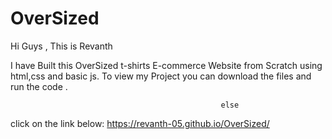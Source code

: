 # OverSized

Hi Guys , This is Revanth

I have Built this OverSized t-shirts E-commerce Website from Scratch using html,css and basic js.
To view my Project you can download the files and run the code .
                                                   
                                                   else

                                                   
  click on the link below: https://revanth-05.github.io/OverSized/
